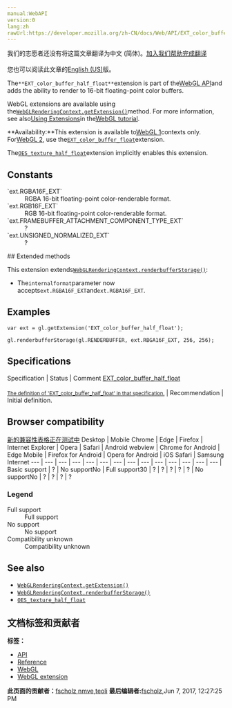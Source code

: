 ```yaml
---
manual:WebAPI
version:0
lang:zh
rawUrl:https://developer.mozilla.org/zh-CN/docs/Web/API/EXT_color_buffer_half_float
---
```




<bdi>我们的志愿者还没有将这篇文章翻译为<bdi>中文 (简体)</bdi>。[加入我们帮助完成翻译](%9938 "")<br></br>您也可以阅读此文章的[English (US)](%9921 "")版。</bdi>






The`**EXT_color_buffer_half_float**`extension is part of the[WebGL API](%9901 "")and adds the ability to render to 16-bit floating-point color buffers.



WebGL extensions are available using the[`WebGLRenderingContext.getExtension()`](%9902 "The WebGLRenderingContext.getExtension() method enables a WebGL extension.")method. For more information, see also[Using Extensions](%9903 "")in the[WebGL tutorial](%9904 "").



**Availability:**This extension is available to[WebGL 1](%9905 "This example demonstrates how to detect a WebGL rendering context and reports the result to the user.")contexts only. For[WebGL 2](%9906 "The WebGL2RenderingContext interface provides the OpenGL ES 3.0 rendering context for the drawing surface of an HTML <canvas> element."), use the[`EXT_color_buffer_float`](%9919 "The EXT_color_buffer_float extension is part of WebGL and adds the ability to render a variety of floating point formats.")extension.



The[`OES_texture_half_float`](%9940 "The OES_texture_half_float extension is part of the WebGL API and adds texture formats with 16- (aka half float) and 32-bit floating-point components.")extension implicitly enables this extension.



## Constants<a name="Constants"></a>
<dl><dt>`ext.RGBA16F_EXT`</dt><dd>RGBA 16-bit floating-point color-renderable format.</dd><dt>`ext.RGB16F_EXT`</dt><dd>RGB 16-bit floating-point color-renderable format.</dd><dt>`ext.FRAMEBUFFER_ATTACHMENT_COMPONENT_TYPE_EXT`</dt><dd>?</dd><dt>`ext.UNSIGNED_NORMALIZED_EXT`</dt><dd>?</dd></dl>
## Extended methods<a name="Extended_methods"></a>


This extension extends[`WebGLRenderingContext.renderbufferStorage()`](%9924 "The WebGLRenderingContext.renderbufferStorage() method of the WebGL API creates and initializes a renderbuffer object's data store."):


* The`internalformat`parameter now accepts`ext.RGBA16F_EXT`and`ext.RGBA16F_EXT`.

## Examples<a name="Examples"></a>

```
var ext = gl.getExtension('EXT_color_buffer_half_float');

gl.renderbufferStorage(gl.RENDERBUFFER, ext.RBGA16F_EXT, 256, 256);
```

## Specifications<a name="Specifications"></a>
Specification | Status | Comment 
[EXT_color_buffer_half_float<br></br><small>The definition of &#39;EXT_color_buffer_half_float&#39; in that specification.</small>](%9942 "") | Recommendation | Initial definition. 


## Browser compatibility<a name="Browser_compatibility"></a>
[新的兼容性表格正在测试中<i></i>](%3360 "")
<abbr>Desktop<i></i></abbr> | <abbr>Mobile<i></i></abbr> 
<abbr>Chrome<i></i></abbr> | <abbr>Edge<i></i></abbr> | <abbr>Firefox<i></i></abbr> | <abbr>Internet Explorer<i></i></abbr> | <abbr>Opera<i></i></abbr> | <abbr>Safari<i></i></abbr> | <abbr>Android webview<i></i></abbr> | <abbr>Chrome for Android<i></i></abbr> | <abbr>Edge Mobile<i></i></abbr> | <abbr>Firefox for Android<i></i></abbr> | <abbr>Opera for Android<i></i></abbr> | <abbr>iOS Safari<i></i></abbr> | <abbr>Samsung Internet<i></i></abbr> 
 ---  |  ---  |  ---  |  ---  |  ---  |  ---  |  ---  |  ---  |  ---  |  ---  |  ---  |  ---  |  ---  |  ---  | 
Basic support | <abbr>?</abbr> | <abbr>No support</abbr>No | <abbr>Full support</abbr>30 | <abbr>?</abbr> | <abbr>?</abbr> | <abbr>?</abbr> | <abbr>?</abbr> | <abbr>?</abbr> | <abbr>No support</abbr>No | <abbr>?</abbr> | <abbr>?</abbr> | <abbr>?</abbr> | <abbr>?</abbr> 


### Legend<a name="Legend"></a>
<dl><dt><abbr>Full support</abbr></dt><dd>Full support</dd><dt><abbr>No support</abbr></dt><dd>No support</dd><dt><abbr>Compatibility unknown</abbr></dt><dd>Compatibility unknown</dd></dl>

## See also<a name="See_also"></a>

* [`WebGLRenderingContext.getExtension()`](%9902 "The WebGLRenderingContext.getExtension() method enables a WebGL extension.")
* [`WebGLRenderingContext.renderbufferStorage()`](%9924 "The WebGLRenderingContext.renderbufferStorage() method of the WebGL API creates and initializes a renderbuffer object's data store.")
* [`OES_texture_half_float`](%9940 "The OES_texture_half_float extension is part of the WebGL API and adds texture formats with 16- (aka half float) and 32-bit floating-point components.")



## 文档标签和贡献者
**标签：**
* [API](%50 "")
* [Reference](%3381 "")
* [WebGL](%52 "")
* [WebGL extension](%9914 "")

**此页面的贡献者：**[fscholz](%60 ""),[nmve](%4863 ""),[teoli](%160 "")
**最后编辑者:**[fscholz](%60 ""),<time>Jun 7, 2017, 12:27:25 PM</time>


